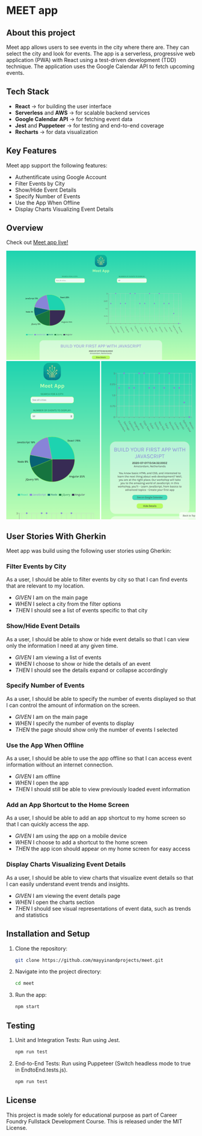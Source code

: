 # MEET app

## About this project

Meet app allows users to see events in the city where there are. They can select the city and look for events. The app is a serverless, progressive web application (PWA) with React using a test-driven development (TDD) technique. The application uses the Google Calendar API to fetch upcoming events.

## Tech Stack
- **React** → for building the user interface
- **Serverless** and **AWS** → for scalable backend services
- **Google Calendar API** → for fetching event data
- **Jest** and **Puppeteer** → for testing and end-to-end coverage
- **Recharts** → for data visualization

## Key Features

Meet app support the following features: 
- Authentificate using Google Account
- Filter Events by City
- Show/Hide Event Details
- Specify Number of Events
- Use the App When Offline
- Display Charts Visualizing Event Details

## Overview

Check out [Meet app live!](https://sophiefau.github.io/meet/)

![Example view on Website](https://github.com/sophiefau/meet/blob/main/screenshots/meetapp_full.png)
![Example view on Mobile](https://github.com/sophiefau/meet/blob/main/screenshots/meetapp_mobile.png)

## User Stories With Gherkin

Meet app was build using the following user stories using Gherkin: 

### Filter Events by City

As a user, I should be able to filter events by city so that I can find events that are relevant to my location.

- *GIVEN* I am on the main page
- *WHEN* I select a city from the filter options
- *THEN* I should see a list of events specific to that city

### Show/Hide Event Details

As a user, I should be able to show or hide event details so that I can view only the information I need at any given time.

- *GIVEN* I am viewing a list of events
- *WHEN* I choose to show or hide the details of an event
- *THEN* I should see the details expand or collapse accordingly

### Specify Number of Events

As a user, I should be able to specify the number of events displayed so that I can control the amount of information on the screen.

- *GIVEN* I am on the main page
- *WHEN* I specify the number of events to display
- *THEN* the page should show only the number of events I selected

### Use the App When Offline

As a user, I should be able to use the app offline so that I can access event information without an internet connection.

- *GIVEN* I am offline
- *WHEN* I open the app
- *THEN* I should still be able to view previously loaded event information

### Add an App Shortcut to the Home Screen

As a user, I should be able to add an app shortcut to my home screen so that I can quickly access the app.

- *GIVEN* I am using the app on a mobile device
- *WHEN* I choose to add a shortcut to the home screen
- *THEN* the app icon should appear on my home screen for easy access

### Display Charts Visualizing Event Details

As a user, I should be able to view charts that visualize event details so that I can easily understand event trends and insights.

- *GIVEN* I am viewing the event details page
- *WHEN* I open the charts section
- *THEN* I should see visual representations of event data, such as trends and statistics

## Installation and Setup

1. Clone the repository:
   ```bash
   git clone https://github.com/mayyinandprojects/meet.git

2. Navigate into the project directory:
    ```bash
    cd meet

3. Run the app:
    ```bash
    npm start

## Testing

1. Unit and Integration Tests: Run using Jest.
    ```bash
    npm run test

2. End-to-End Tests: Run using Puppeteer (Switch headless mode to true in EndtoEnd.tests.js).
    ```bash
    npm run test

## License
This project is made solely for educational purpose as part of Career Foundry Fullstack Development Course. This is released under the MIT License.